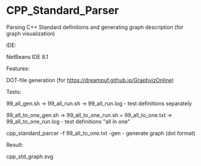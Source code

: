 # CPP_Standard_Parser
Parsing C++ Standard definitions and generating graph description (for graph visualization)

IDE:

NetBeans IDE 8.1

Features:

DOT-file generation (for https://dreampuf.github.io/GraphvizOnline)

Tests:

99_all_gen.sh -> 99_all_run.sh -> 99_all_run.log - test definitions separately

99_all_to_one_gen.sh -> 99_all_to_one_run.sh + 99_all_to_one.txt -> 99_all_to_one_run.log - test definitions "all in one"

cpp_standard_parcer -f 99_all_to_one.txt -gen - generate graph (dot format)

Result:

cpp_std_graph.svg
